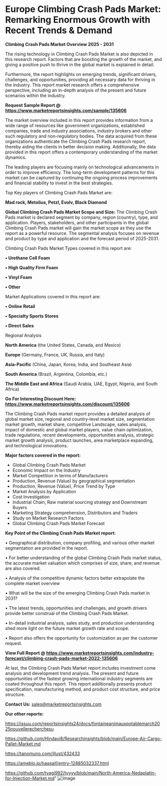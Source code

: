 # Europe Climbing Crash Pads Market: Remarking Enormous Growth with Recent Trends & Demand

<Strong> Climbing Crash Pads Market Overview 2025 - 2031</strong>

The rising technology in Climbing Crash Pads Market is also depicted in this research report. Factors that are boosting the growth of the market, and giving a positive push to thrive in the global market is explained in detail.

Furthermore, the report highlights on emerging trends, significant drivers, challenges, and opportunities, providing all necessary data for thriving in the industry. This report market research offers a comprehensive perspective, including an in-depth analysis of the present and future scenarios within the industry.

<strong>Request Sample Report @ <a href=https://www.marketreportsinsights.com/sample/135606>https://www.marketreportsinsights.com/sample/135606</a></strong>

The market overview included in this report provides information from a wide range of resources like government organizations, established companies, trade and industry associations, industry brokers and other such regulatory and non-regulatory bodies. The data acquired from these organizations authenticate the Climbing Crash Pads research report, thereby aiding the clients in better decision making. Additionally, the data provided in this report offers a contemporary understanding of the market dynamics.

The leading players are focusing mainly on technological advancements in order to improve efficiency. The long-term development patterns for this market can be captured by continuing the ongoing process improvements and financial stability to invest in the best strategies.

Top Key players of Climbing Crash Pads Market are:

<strong>Mad rock, Metolius, Petzl, Evolv, Black Diamond</strong>

<strong><b>Global Climbing Crash Pads Market Scope and Size:</b></strong>
The Climbing Crash Pads market is declared segment by company, region (country), type, and application. Players, stakeholders, and other participants in the global Climbing Crash Pads market will gain the market scope as they use the report as a powerful resource. The segmental analysis focuses on revenue and product by type and application and the forecast period of 2025-2031.

Climbing Crash Pads Market Types covered in this report are:

<strong>• Urethane Cell Foam

• High Quality Firm Foam

• Vinyl Foam

• Other</strong>

Market Applications covered in this report are:

<strong>• Online Retail

• Specialty Sports Stores

• Direct Sales</strong> 

Regional Analysis

<strong>North America</strong> (the United States, Canada, and Mexico)

<strong>Europe</strong> (Germany, France, UK, Russia, and Italy)

<strong>Asia-Pacific</strong> (China, Japan, Korea, India, and Southeast Asia)

<strong>South America</strong> (Brazil, Argentina, Colombia, etc.)

<strong>The Middle East and Africa</strong> (Saudi Arabia, UAE, Egypt, Nigeria, and South Africa)

<strong>Go For Interesting Discount Here: <a href=https://www.marketreportsinsights.com/discount/135606>https://www.marketreportsinsights.com/discount/135606</a></strong>

The Climbing Crash Pads market report provides a detailed analysis of global market size, regional and country-level market size, segmentation market growth, market share, competitive Landscape, sales analysis, impact of domestic and global market players, value chain optimization, trade regulations, recent developments, opportunities analysis, strategic market growth analysis, product launches, area marketplace expanding, and technological innovations.

<strong><b>Major factors covered in the report:</b></strong>
<ul>
  <li>Global Climbing Crash Pads Market </li>
  <li>Economic Impact on the Industry</li>
  <li>Market Competition in terms of Manufacturers</li>
  <li>Production, Revenue (Value) by geographical segmentation</li>
  <li>Production, Revenue (Value), Price Trend by Type</li>
  <li>Market Analysis by Application</li>
  <li>Cost Investigation</li>
  <li>Industrial Chain, Raw material sourcing strategy and Downstream Buyers</li>
  <li>Marketing Strategy comprehension, Distributors and Traders</li>
  <li>Study on Market Research Factors</li>
  <li>Global Climbing Crash Pads Market Forecast</li>
</ul>

<strong><b>Key Point of the Climbing Crash Pads Market report:</b></strong>

• Geographical distribution, company profiling, and various other market segmentation are provided in the report.

• For better understanding of the global Climbing Crash Pads market status, the accurate market valuation which comprises of size, share, and revenue are also covered.

• Analysis of the competitive dynamic factors better extrapolate the complete market overview

• What will be the size of the emerging Climbing Crash Pads market in 2031?

• The latest trends, opportunities and challenges, and growth drivers provide better construal of the Climbing Crash Pads Market.

• In-detail industrial analysis, sales study, and production understanding shed more light on the future market growth rate and scope.

• Report also offers the opportunity for customization as per the customer request.

<strong><b>View Full Report @ <a href=https://www.marketreportsinsights.com/industry-forecast/climbing-crash-pads-market-2022-135606>https://www.marketreportsinsights.com/industry-forecast/climbing-crash-pads-market-2022-135606</a></b></strong>


At last, the Climbing Crash Pads Market report includes investment come analysis and development trend analysis. The present and future opportunities of the fastest growing international industry segments are coated throughout this report. This report additionally presents product specification, manufacturing method, and product cost structure, and price structure.

<strong>Contact Us:</strong>
sales@marketreportsinsights.com

<strong>Our other reports:</strong>

<a href=https://issuu.com/reportsinsights24/docs/fontaineanimauxpotablemarch2025nouvellerecherchesu>https://issuu.com/reportsinsights24/docs/fontaineanimauxpotablemarch2025nouvellerecherchesu</a>

<a href=https://github.com/Hindavi8/Researchinsights/blob/main/Europe-Air-Cargo-Pallet-Market.md>https://github.com/Hindavi8/Researchinsights/blob/main/Europe-Air-Cargo-Pallet-Market.md</a>

<a href=https://tanomuno.com/illust/432433>https://tanomuno.com/illust/432433</a>

<a href=https://ameblo.jp/haqsaif/entry-12885032337.html>https://ameblo.jp/haqsaif/entry-12885032337.html</a>

<a href=https://github.com/tyagi992/tyyyy/blob/main/North-America-Nedaplatin-for-Injection-Market.md>https://github.com/tyagi992/tyyyy/blob/main/North-America-Nedaplatin-for-Injection-Market.md</a>"
![image](https://github.com/user-attachments/assets/b9383782-529e-4dd4-8564-ca9138450432)
